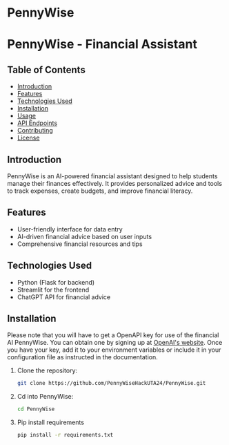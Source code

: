# PennyWise

# PennyWise - Financial Assistant

## Table of Contents
- [Introduction](#introduction)
- [Features](#features)
- [Technologies Used](#technologies-used)
- [Installation](#installation)
- [Usage](#usage)
- [API Endpoints](#api-endpoints)
- [Contributing](#contributing)
- [License](#license)

## Introduction
PennyWise is an AI-powered financial assistant designed to help students manage their finances effectively. It provides personalized advice and tools to track expenses, create budgets, and improve financial literacy.

## Features
- User-friendly interface for data entry
- AI-driven financial advice based on user inputs
- Comprehensive financial resources and tips

## Technologies Used
- Python (Flask for backend)
- Streamlit for the frontend
- ChatGPT API for financial advice 

## Installation

Please note that you will have to get a OpenAPI key for use of the financial AI PennyWise. You can obtain one by signing up at [OpenAI's website](https://platform.openai.com/signup). Once you have your key, add it to your environment variables or include it in your configuration file as instructed in the documentation.

1. Clone the repository:
   ```bash
   git clone https://github.com/PennyWiseHackUTA24/PennyWise.git

2. Cd into PennyWise:
    ```bash
    cd PennyWise

4. Pip install requirements
    ```bash
    pip install -r requirements.txt

